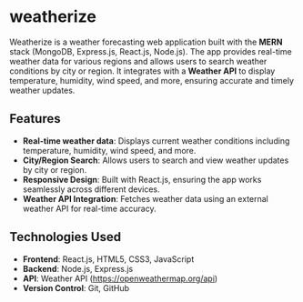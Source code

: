 # weatherize

Weatherize is a weather forecasting web application built with the **MERN** stack (MongoDB, Express.js, React.js, Node.js). The app provides real-time weather data for various regions and allows users to search weather conditions by city or region. It integrates with a **Weather API** to display temperature, humidity, wind speed, and more, ensuring accurate and timely weather updates.

## Features
- **Real-time weather data**: Displays current weather conditions including temperature, humidity, wind speed, and more.
- **City/Region Search**: Allows users to search and view weather updates by city or region.
- **Responsive Design**: Built with React.js, ensuring the app works seamlessly across different devices.
- **Weather API Integration**: Fetches weather data using an external weather API for real-time accuracy.

## Technologies Used
- **Frontend**: React.js, HTML5, CSS3, JavaScript
- **Backend**: Node.js, Express.js 
- **API**: Weather API (https://openweathermap.org/api)
- **Version Control**: Git, GitHub
